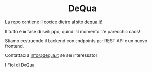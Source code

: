 
<div align="center">
	<h1>DeQua </h1>
</div>

La repo contiene il codice dietro al sito [dequa.it](https;//dequa.it)!

Il tutto è in fase di sviluppo, quindi al momento c'è parecchio caos!

Stiamo costruendo il backend con endpoints per REST API e un nuovo frontend.

Contattaci a info@dequa.it se sei interessato!

I Fioi di DeQua
